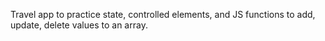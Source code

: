 Travel app to practice state, controlled elements, and JS functions to add, update, delete values to an array.
